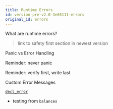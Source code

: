 ```yaml
---
title: Runtime Errors
id: version-pre-v2.0-3e65111-errors
original_id: errors
---
```


What are runtime errors?
> link to safety first section in newest version

Panic vs Error Handling

Reminder: never panic

Reminder: verify first, write last

Custom Error Messages

[`decl_error`](https://crates.parity.io/srml_support/macro.decl_error.html)

* testing from `balances`